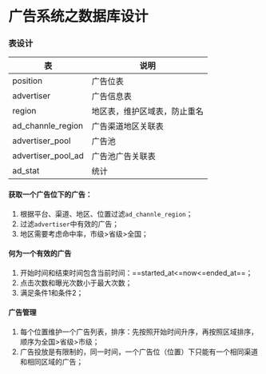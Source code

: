 # 广告系统之数据库设计
### 表设计

表 | 说明
------- | -------
position | 广告位表
advertiser|广告信息表
region|地区表，维护区域表，防止重名
ad_channle_region|广告渠道地区关联表
advertiser_pool|广告池
advertiser_pool_ad|广告池广告关联表
ad_stat|统计

#### 获取一个广告位下的广告：
1. 根据平台、渠道、地区、位置过滤`ad_channle_region`；
2. 过滤`advertiser`中有效的广告；
3. 地区需要考虑命中率，市级>省级>全国；

#### 何为一个有效的广告
1. 开始时间和结束时间包含当前时间：==started_at<=now<=ended_at==；
2. 点击次数和曝光次数小于最大次数；
3. 满足条件1和条件2；

#### 广告管理
1. 每个位置维护一个广告列表，排序：先按照开始时间升序，再按照区域排序，顺序为全国>省级>市级；
2. 广告投放是有限制的，同一时间，一个广告位（位置）下只能有一个相同渠道和相同区域的广告；

